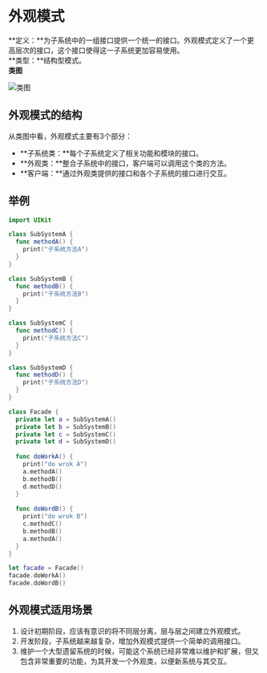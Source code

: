 # 外观模式
**定义：**为子系统中的一组接口提供一个统一的接口。外观模式定义了一个更高层次的接口，这个接口使得这一子系统更加容易使用。<br>
**类型：**结构型模式。<br>
**类图** 

![类图](https://imgsa.baidu.com/baike/c0%3Dbaike92%2C5%2C5%2C92%2C30/sign=2f609900f203738dca470470d272db34/902397dda144ad34cfe36127d4a20cf431ad8536.jpg)

## 外观模式的结构
从类图中看，外观模式主要有3个部分：
* **子系统类：**每个子系统定义了相关功能和模块的接口。
* **外观类：**整合子系统中的接口，客户端可以调用这个类的方法。
* **客户端：**通过外观类提供的接口和各个子系统的接口进行交互。
## 举例
```swift
import UIKit

class SubSystemA {
  func methodA() {
    print("子系统方法A")
  }
}

class SubSystemB {
  func methodB() {
    print("子系统方法B")
  }
}

class SubSystemC {
  func methodC() {
    print("子系统方法C")
  }
}

class SubSystemD {
  func methodD() {
    print("子系统方法D")
  }
}

class Facade {
  private let a = SubSystemA()
  private let b = SubSystemB()
  private let c = SubSystemC()
  private let d = SubSystemD()
  
  func doWorkA() {
    print("do wrok A")
    a.methodA()
    b.methodB()
    d.methodD()
  }
  
  func doWordB() {
    print("do wrok B")
    c.methodC()
    b.methodB()
    a.methodA()
  }
}

let facade = Facade()
facade.doWorkA()
facade.doWordB()
```
## 外观模式适用场景
1. 设计初期阶段，应该有意识的将不同层分离，层与层之间建立外观模式。
2. 开发阶段，子系统越来越复杂，增加外观模式提供一个简单的调用接口。
3. 维护一个大型遗留系统的时候，可能这个系统已经非常难以维护和扩展，但又包含非常重要的功能，为其开发一个外观类，以便新系统与其交互。

